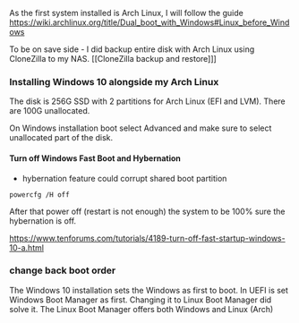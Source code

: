 
As the first system installed is Arch Linux, I will follow the guide https://wiki.archlinux.org/title/Dual_boot_with_Windows#Linux_before_Windows

To be on save side - I did backup entire disk with Arch Linux using CloneZilla to my NAS. [[CloneZilla backup and restore]]]



### Installing Windows 10 alongside my Arch Linux

The disk is 256G SSD with 2 partitions for Arch Linux (EFI and LVM). There are 100G unallocated.

On Windows installation boot select Advanced and make sure to select unallocated part of the disk.

#### Turn off Windows Fast Boot and Hybernation

- hybernation feature could corrupt shared boot partition

`powercfg /H off`

After that power off (restart is not enough) the system to be 100% sure the hybernation is off.

https://www.tenforums.com/tutorials/4189-turn-off-fast-startup-windows-10-a.html

### change back boot order

The Windows 10 installation sets the Windows as first to boot. In UEFI is set Windows Boot Manager as first. Changing it to Linux Boot Manager did solve it. The Linux Boot Manager offers both Windows and Linux (Arch)





